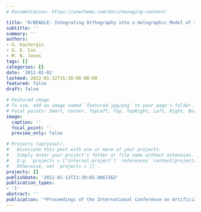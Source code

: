 ```yaml
---
# Documentation: https://wowchemy.com/docs/managing-content/

title: 'OrBEAGLE: Integrating Orthography into a Holographic Model of the Lexicon'
subtitle: ''
summary: ''
authors:
- G. Kachergis
- G. E. Cox
- M. N. Jones
tags: []
categories: []
date: '2011-01-01'
lastmod: 2022-01-12T15:30:06-08:00
featured: false
draft: false

# Featured image
# To use, add an image named `featured.jpg/png` to your page's folder.
# Focal points: Smart, Center, TopLeft, Top, TopRight, Left, Right, BottomLeft, Bottom, BottomRight.
image:
  caption: ''
  focal_point: ''
  preview_only: false

# Projects (optional).
#   Associate this post with one or more of your projects.
#   Simply enter your project's folder or file name without extension.
#   E.g. `projects = ["internal-project"]` references `content/project/deep-learning/index.md`.
#   Otherwise, set `projects = []`.
projects: []
publishDate: '2022-01-12T23:30:05.806726Z'
publication_types:
- '1'
abstract: ''
publication: '*Proceedings of the International Conference on Artificial Neural Networks*'
---
```

